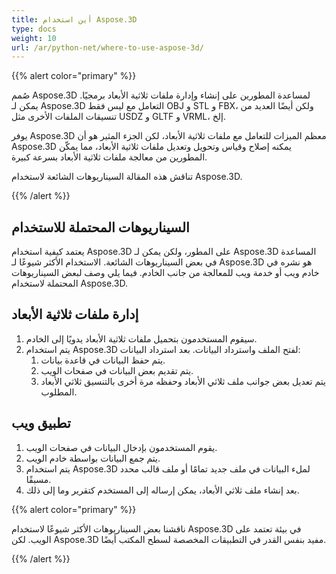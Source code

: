 ```yaml
---
title: أين استخدام Aspose.3D
type: docs
weight: 10
url: /ar/python-net/where-to-use-aspose-3d/
---
```


{{% alert color="primary" %}}

صُمم Aspose.3D لمساعدة المطورين على إنشاء وإدارة ملفات ثلاثية الأبعاد برمجيًا. يمكن لـ Aspose.3D التعامل مع ليس فقط OBJ و STL و FBX، ولكن أيضًا العديد من تنسيقات الملفات الأخرى مثل USDZ و GLTF و VRML، إلخ.

يوفر Aspose.3D معظم الميزات للتعامل مع ملفات ثلاثية الأبعاد، لكن الجزء المثير هو أن Aspose.3D يمكنه إصلاح وقياس وتحويل وتعديل ملفات ثلاثية الأبعاد، مما يمكّن المطورين من معالجة ملفات ثلاثية الأبعاد بسرعة كبيرة.

تناقش هذه المقالة السيناريوهات الشائعة لاستخدام Aspose.3D.

{{% /alert %}}
## **السيناريوهات المحتملة للاستخدام**
يعتمد كيفية استخدام Aspose.3D على المطور، ولكن يمكن لـ Aspose.3D المساعدة في بعض السيناريوهات الشائعة. الاستخدام الأكثر شيوعًا لـ Aspose.3D هو نشره في خادم ويب أو خدمة ويب للمعالجة من جانب الخادم. فيما يلي وصف لبعض السيناريوهات المحتملة لاستخدام Aspose.3D.
## **إدارة ملفات ثلاثية الأبعاد**
1. سيقوم المستخدمون بتحميل ملفات ثلاثية الأبعاد يدويًا إلى الخادم.
1. يتم استخدام Aspose.3D لفتح الملف واسترداد البيانات.
   بعد استرداد البيانات:
   1. يتم حفظ البيانات في قاعدة بيانات.
   2. يتم تقديم بعض البيانات في صفحات الويب.
   3. يتم تعديل بعض جوانب ملف ثلاثي الأبعاد وحفظه مرة أخرى بالتنسيق ثلاثي الأبعاد المطلوب.
## **تطبيق ويب**
1. يقوم المستخدمون بإدخال البيانات في صفحات الويب.
1. يتم جمع البيانات بواسطة خادم الويب.
1. يتم استخدام Aspose.3D لملء البيانات في ملف جديد تمامًا أو ملف قالب محدد مسبقًا.
1. بعد إنشاء ملف ثلاثي الأبعاد، يمكن إرساله إلى المستخدم كتقرير وما إلى ذلك.

{{% alert color="primary" %}}

ناقشنا بعض السيناريوهات الأكثر شيوعًا لاستخدام Aspose.3D في بيئة تعتمد على الويب. لكن Aspose.3D مفيد بنفس القدر في التطبيقات المخصصة لسطح المكتب أيضًا.

{{% /alert %}}